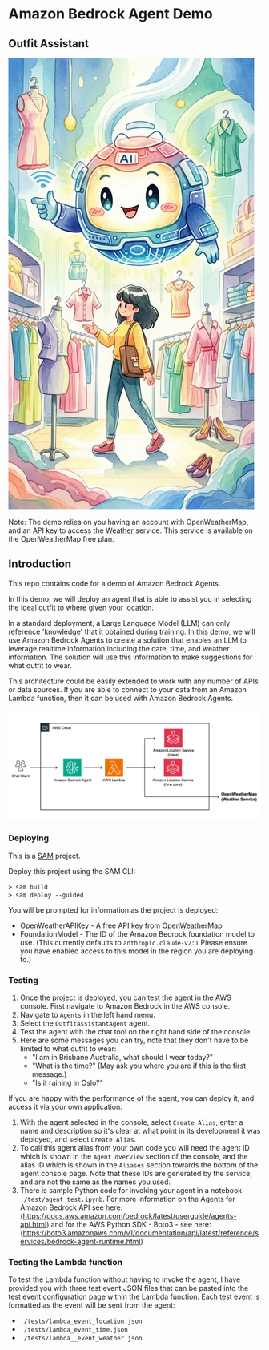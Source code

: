 # Amazon Bedrock Agent Demo 
## Outfit Assistant 

![What should I wear today?](/images/ai-robot-assistant-outfits.png)

Note: The demo relies on you having an account with OpenWeatherMap, and an API key to access the [Weather](https://openweathermap.org/current) service.  This service is available on the OpenWeatherMap free plan. 

## Introduction

This repo contains code for a demo of Amazon Bedrock Agents. 

In this demo, we will deploy an agent that is able to assist you in selecting the ideal outfit to where given your location.  

In a standard deployment, a Large Language Model (LLM) can only reference 'knowledge' that it obtained during training. In this demo, we will use Amazon Bedrock Agents to create a solution that enables an LLM to leverage realtime information including the date, time, and weather information. The solution will use this information to make suggestions for what outfit to wear.

This architecture could be easily extended to work with any number of APIs or data sources.  If you are able to connect to your data from an Amazon Lambda function, then it can be used with Amazon Bedrock Agents. 

![Outfit Assistant](/images/outfit-assistant-diag-1.png)

### Deploying

This is a [SAM](https://aws.amazon.com/serverless/sam/) project.

Deploy this project using the SAM CLI:

```
> sam build
> sam deploy --guided
```

You will be prompted for information as the project is deployed: 

- OpenWeatherAPIKey - A free API key from OpenWeatherMap
- FoundationModel - The ID of the Amazon Bedrock foundation model to use.  (This currently defaults to `anthropic.claude-v2:1` Please ensure you have enabled access to this model in the region you are deploying to.)

### Testing

1. Once the project is deployed, you can test the agent in the AWS console. First navigate to Amazon Bedrock in the AWS console.
1. Navigate to `Agents` in the left hand menu.
1. Select the `OutfitAssistantAgent` agent.
1. Test the agent with the chat tool on the right hand side of the console. 
1. Here are some messages you can try, note that they don't have to be limited to what outfit to wear: 
    - "I am in Brisbane Australia, what should I wear today?"
    - "What is the time?" (May ask you where you are if this is the first message.)
    - "Is it raining in Oslo?"

If you are happy with the performance of the agent, you can deploy it, and access it via your own application.

1. With the agent selected in the console, select `Create Alias`, enter a name and description so it's clear at what point in its development it was deployed, and select `Create Alias`.   
1. To call this agent alias from your own code you will need the agent ID which is shown in the `Agent overview` section of the console, and the alias ID which is shown in the `Aliases` section towards the bottom of the agent console page. Note that these IDs are generated by the service, and are not the same as the names you used.
1. There is sample Python code for invoking your agent in a notebook `./test/agent_test.ipynb`.  For more information on the Agents for Amazon Bedrock API see here: (https://docs.aws.amazon.com/bedrock/latest/userguide/agents-api.html) and for the AWS Python SDK - Boto3 - see here: (https://boto3.amazonaws.com/v1/documentation/api/latest/reference/services/bedrock-agent-runtime.html)

### Testing the Lambda function

To test the Lambda function without having to invoke the agent, I have provided you with three test event JSON files that can be pasted into the test event configuration page within the Lambda function.  Each test event is formatted as the event will be sent from the agent:

- `./tests/lambda_event_location.json`
- `./tests/lambda_event_time.json`
- `./tests/lambda__event_weather.json`

